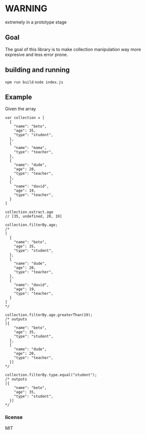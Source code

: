 # WARNING
extremely in a prototype stage

## Goal
The goal of this library is to make collection manipulation way more expresive and less error prone.

## building and running
`npm run build`
`node index.js`

## Example 
Given the array

```
var collection = [
  {
    "name": "beto",
    "age": 35,
    "type": "student",
  },
  {
    "name": "mama",
    "type": "teacher",
  },
  {
    "name": "dude",
    "age": 20,
    "type": "teacher",
  },
  {
    "name": "david",
    "age": 19,
    "type": "teacher",
  }
]
```

```
collection.extract.age 
// [35, undefined, 20, 19]

collection.filterBy.age;
/*
[
  {
    "name": "beto",
    "age": 35,
    "type": "student",
  },
  {
    "name": "dude",
    "age": 20,
    "type": "teacher",
  },
  {
    "name": "david",
    "age": 19,
    "type": "teacher",
  }
]
*/

collection.filterBy.age.greaterThan(19); 
/* outputs
[{
    "name": "beto",
    "age": 35,
    "type": "student",
  },
  {
    "name": "dude",
    "age": 20,
    "type": "teacher",
  }]
*/

collection.filterBy.type.equal("student");
/* outputs
[{
    "name": "beto",
    "age": 35,
    "type": "student",
  }]
*/
```

### license
MIT